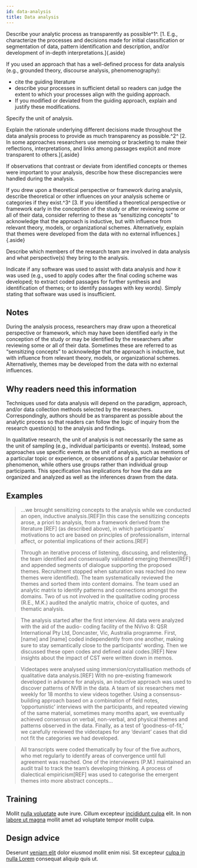 ```yaml
---
id: data-analysis
title: Data analysis
---
```

Describe your analytic process as transparently as possible^1^. [1. E.g., characterize the processes and decisions made for initial classification or segmentation of data, pattern identification and description, and/or development of in-depth interpretations.]{.aside}

If you used an approach that has a well-defined process for data analysis (e.g., grounded theory, discourse analysis, phenomenography):

* cite the guiding literature
* describe your processes in sufficient detail so readers can judge the extent to which your processes align with the guiding approach.
* If you modified or deviated from the guiding approach, explain and justify these modifications.

Specify the unit of analysis.

Explain the rationale underlying different decisions made throughout the data analysis process to provide as much transparency as possible.^2^ [2. In some approaches researchers use memoing or bracketing to make their reflections, interpretations, and links among passages explicit and more transparent to others.]{.aside}

If observations that contrast or deviate from identified concepts or themes were important to your analysis, describe how these discrepancies were handled during the analysis.

If you drew upon a theoretical perspective or framework during analysis, describe theoretical or other influences on your analysis scheme or categories if they exist.^3^ [3. If you identified a theoretical perspective or framework early in the conception of the study or after reviewing some or all of their data, consider referring to these as “sensitizing concepts” to acknowledge that the approach is inductive, but with influence from relevant theory, models, or organizational schemes. Alternatively, explain that themes were developed from the data with no external influences.]{.aside}

Describe which members of the research team are involved in data analysis and what perspective(s) they bring to the analysis.

Indicate if any software was used to assist with data analysis and _how_ it was used (e.g., used to apply codes after the final coding scheme was developed; to extract coded passages for further synthesis and identification of themes; or to identify passages with key words). Simply stating that software was used is insufficient.

## Notes

During the analysis process, researchers may draw upon a theoretical perspective or framework, which may have been identified early in the conception of the study or may be identified by the researchers after reviewing some or all of their data. Sometimes these are referred to as “sensitizing concepts” to acknowledge that the approach is inductive, but with influence from relevant theory, models, or organizational schemes. Alternatively, themes may be developed from the data with no external influences.

## Why readers need this information

Techniques used for data analysis will depend on the paradigm, approach, and/or data collection methods selected by the researchers. Correspondingly, authors should be as transparent as possible about the analytic process so that readers can follow the logic of inquiry from the research question(s) to the analysis and findings.

In qualitative research, the unit of analysis is not necessarily the same as the unit of sampling (e.g., individual participants or events). Instead, some approaches use specific events as the unit of analysis, such as mentions of a particular topic or experience, or observations of a particular behavior or phenomenon, while others use groups rather than individual group participants. This specification has implications for how the data are organized and analyzed as well as the inferences drawn from the data.

## Examples

>...we brought sensitizing concepts to the analysis while we conducted an open, inductive analysis.[REF]In this case the sensitizing concepts arose, a priori to analysis, from a framework derived from the literature [REF] (as described above), in which participants’ motivations to act are based on principles of professionalism, internal affect, or potential implications of their actions.[REF]

> Through an iterative process of listening, discussing, and relistening, the team identified and consensually validated emerging themes[REF] and appended segments of dialogue supporting the proposed themes. Recruitment stopped when saturation was reached (no new themes were identified). The team systematically reviewed the themes and sorted them into content domains. The team used an analytic matrix to identify patterns and connections amongst the domains. Two of us not involved in the qualitative coding process (R.E., M.K.) audited the analytic matrix, choice of quotes, and thematic analysis.

> The analysis started after the first interview. All data were analyzed with the aid of the audio- coding facility of the NVivo 8: QSR International Pty Ltd, Doncaster, Vic, Australia programme. First, [name] and [name] coded independently from one another, making sure to stay semantically close to the participants’ wording. Then we discussed these open codes and defined axial codes.[REF] New insights about the impact of CST were written down in memos.

> Videotapes were analysed using immersion/crystallisation methods of qualitative data analysis.[REF] With no pre-existing framework developed in advance for analysis, an inductive approach was used to discover patterns of NVB in the data. A team of six researchers met weekly for 18 months to view videos together. Using a consensus-building approach based on a combination of field notes, ‘opportunistic’ interviews with the participants, and repeated viewing of the same material, sometimes many months apart, we eventually achieved consensus on verbal, non-verbal, and physical themes and patterns observed in the data. Finally, as a test of ‘goodness-of-fit,’ we carefully reviewed the videotapes for any ‘deviant’ cases that did not fit the categories we had developed.

> All transcripts were coded thematically by four of the five authors, who met regularly to identify areas of convergence until full agreement was reached. One of the interviewers (P.M.) maintained an audit trail to track the team’s developing thinking. A process of dialectical empiricism[REF] was used to categorise the emergent themes into more abstract concepts...

## Training

Mollit [nulla voluptate](.) aute irure.
Cillum excepteur [incididunt culpa](.) elit.
In non [labore ut magna](.) mollit amet ad voluptate tempor mollit culpa.

## Design advice

Deserunt [veniam elit](.) dolor eiusmod mollit enim nisi.
Sit excepteur [culpa in nulla Lorem](.) consequat aliquip quis ut.
